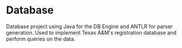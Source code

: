 # Database
Database project using Java for the DB Engine and ANTLR for parser generation. Used to implement Texas A&amp;M's registration database and perform queries on the data.
